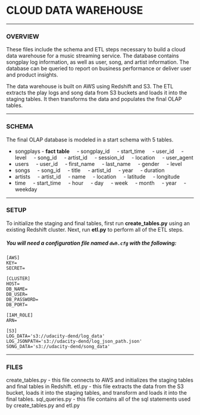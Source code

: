 # CLOUD DATA WAREHOUSE 
___
### OVERVIEW 
These files include the schema and ETL steps necessary to build a cloud data warehouse for a music streaming service. The database contains songplay log information, as well as user, song, and artist information. The database can be queried to report on business performance or deliver user and product insights.  

The data warehouse is built on AWS using Redshift and S3. The ETL extracts the play logs and song data from S3 buckets and loads it into the staging tables. It then transforms the data and populates the final OLAP tables.  
___
### SCHEMA
The final OLAP database is modeled in a start schema with 5 tables.  
* songplays - **fact table**
    - songplay_id
    - start_time
    - user_id
    - level
    - song_id
    - artist_id
    - session_id
    - location
    - user_agent
* users
    - user_id
    - first_name 
    - last_name 
    - gender
    - level
* songs
    - song_id
    - title
    - artist_id 
    - year 
    - duration
* artists
    - artist_id 
    - name
    - location
    - latitude 
    - longitude
* time
    - start_time 
    - hour
    - day 
    - week 
    - month 
    - year 
    - weekday  

___
### SETUP
To initialize the staging and final tables, first run **create_tables.py** using an existing Redshift cluster. Next, run **etl.py** to perform all of the ETL steps.  
##### You will need a configuration file named ```dwh.cfg``` with the following:  
```
[AWS]
KEY=
SECRET=

[CLUSTER]
HOST=
DB_NAME=
DB_USER=
DB_PASSWORD=
DB_PORT=

[IAM_ROLE]
ARN=

[S3]
LOG_DATA='s3://udacity-dend/log_data'
LOG_JSONPATH='s3://udacity-dend/log_json_path.json'
SONG_DATA='s3://udacity-dend/song_data'
```  
___
### FILES
create_tables.py - this file connects to AWS and initializes the staging tables and final tables in Redshift.
etl.py - this file extracts the data from the S3 bucket, loads it into the staging tables, and transform and loads it into the final tables. 
sql_queries.py - this file contains all of the sql statements used by create_tables.py and etl.py



